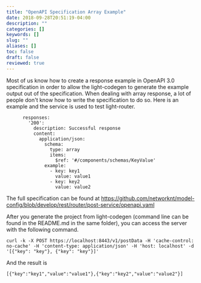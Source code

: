 ```yaml
---
title: "OpenAPI Specification Array Example"
date: 2018-09-28T20:51:19-04:00
description: ""
categories: []
keywords: []
slug: ""
aliases: []
toc: false
draft: false
reviewed: true
---
```


Most of us know how to create a response example in OpenAPI 3.0 specification in order to allow the light-codegen to generate the example output out of the specification. When dealing with array response, a lot of people don't know how to write the specification to do so. Here is an example and the service is used to test light-router. 

```
      responses:
        '200':
          description: Successful response
          content:
            application/json:
              schema:
                type: array
                items:
                  $ref: '#/components/schemas/KeyValue'
              example:
                - key: key1
                  value: value1
                - key: key2
                  value: value2

```

The full specification can be found at https://github.com/networknt/model-config/blob/develop/rest/router/post-service/openapi.yaml

After you generate the project from light-codegen (command line can be found in the README.md in the same folder), you can access the server with the following command. 

```
curl -k -X POST https://localhost:8443/v1/postData -H 'cache-control: no-cache' -H 'content-type: application/json' -H 'host: localhost' -d '[{"key": "key"}, {"key": "key"}]'
```

And the result is 

```
[{"key":"key1","value":"value1"},{"key":"key2","value":"value2"}]
```


